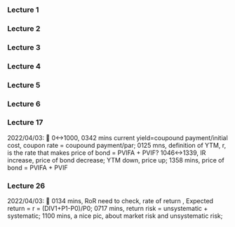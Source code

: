 ### Lecture 1 <br>

### Lecture 2 <br>

### Lecture 3 <br>

### Lecture 4 <br>

### Lecture 5 <br>

### Lecture 6 <br>


### Lecture 17 <br>
2022/04/03: 💫 0<->1000, 0342 mins current yield=coupound payment/initial cost, coupon rate = coupound payment/par; 0125 mns, definition of YTM, r, is the rate that makes price of bond = PVIFA + PVIF?
1046<->1339, IR increase, price of bond decrease; YTM down, price up;
1358 mins, price of bond = PVIFA + PVIF

### Lecture 26 <br>
2022/04/03: 💫 0134 mins, RoR need to check, rate of return , Expected return = r = (DIV1+P1-P0)/P0; 0717 mins, return risk = unsystematic + systematic; 1100 mins, a nice pic, about market risk and unsystematic risk;
